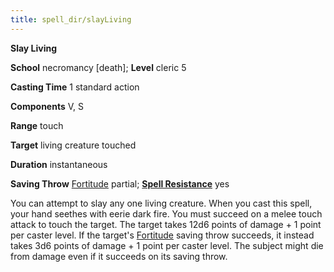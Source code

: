 ```yaml
---
title: spell_dir/slayLiving
---
```

 **Slay Living**

**School** necromancy [death]; **Level** cleric 5

**Casting Time** 1 standard action

**Components** V, S

**Range** touch

**Target** living creature touched

**Duration** instantaneous

**Saving Throw** [Fortitude](../combat#_fortitude) partial; **[Spell Resistance](../glossary#_spell-resistance)** yes

You can attempt to slay any one living creature. When you cast this spell, your hand seethes with eerie dark fire. You must succeed on a melee touch attack to touch the target. The target takes 12d6 points of damage + 1 point per caster level. If the target's [Fortitude](../combat#_fortitude) saving throw succeeds, it instead takes 3d6 points of damage + 1 point per caster level. The subject might die from damage even if it succeeds on its saving throw.

